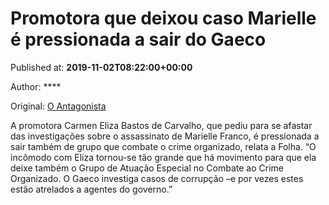 
# Promotora que deixou caso Marielle é pressionada a sair do Gaeco

Published at: **2019-11-02T08:22:00+00:00**

Author: ****

Original: [O Antagonista](https://www.oantagonista.com/brasil/promotora-que-deixou-caso-marielle-e-pressionada-a-sair-do-gaeco/)

A promotora Carmen Eliza Bastos de Carvalho, que pediu para se afastar das investigações sobre o assassinato de Marielle Franco, é pressionada a sair também de grupo que combate o crime organizado, relata a Folha.
“O incômodo com Eliza tornou-se tão grande que há movimento para que ela deixe também o Grupo de Atuação Especial no Combate ao Crime Organizado. O Gaeco investiga casos de corrupção –e por vezes estes estão atrelados a agentes do governo.”
